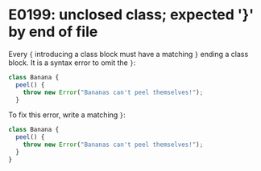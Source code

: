 # E0199: unclosed class; expected '}' by end of file

Every `{` introducing a class block must have a matching `}` ending a class
block. It is a syntax error to omit the `}`:

```javascript
class Banana {
  peel() {
    throw new Error("Bananas can't peel themselves!");
  }
```

To fix this error, write a matching `}`:

```javascript
class Banana {
  peel() {
    throw new Error("Bananas can't peel themselves!");
  }
}
```
